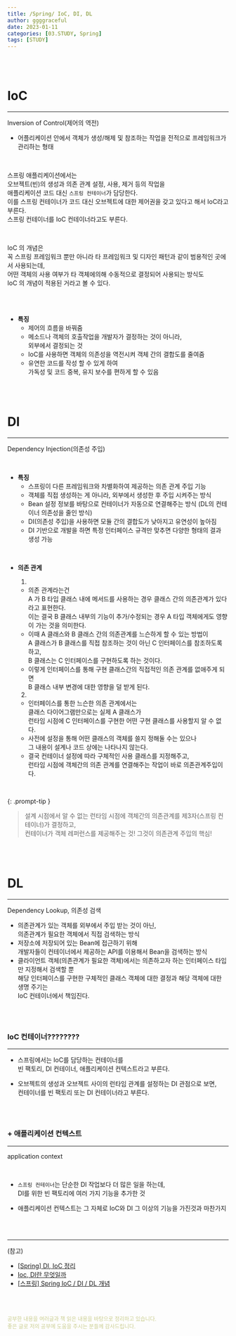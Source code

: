 ```yaml
---
title: /Spring/ IoC, DI, DL
author: ggggraceful
date: 2023-01-11
categories: [03.STUDY, Spring]
tags: [STUDY]
---
```


<br/>
<br/>

# IoC

---

Inversion of Control(제어의 역전)

- 어플리케이션 안에서 객체가 생성/해제 및 참조하는 작업을 전적으로 프레임워크가 관리하는 형태

<br/>

스프링 애플리케이션에서는  
오브젝트(빈)의 생성과 의존 관계 설정, 사용, 제거 등의 작업을  
애플리케이션 코드 대신 ```스프링 컨테이너```가 담당한다.  
이를 스프링 컨테이너가 코드 대신 오브젝트에 대한 제어권을 갖고 있다고 해서 IoC라고 부른다.  
스프링 컨테이너를 IoC 컨테이너라고도 부른다.

<br/>

IoC 의 개념은   
꼭 스프링 프레임워크 뿐만 아니라 타 프레임워크 및 디자인 패턴과 같이 범용적인 곳에서 사용되는데,   
어떤 객체의 사용 여부가 타 객체에의해 수동적으로 결정되어 사용되는 방식도   
IoC 의 개념이 적용된 거라고 볼 수 있다.

<br/>


<br/>

- **특징**
  - 제어의 흐름을 바꿔줌
  - 메소드나 객체의 호출작업을 개발자가 결정하는 것이 아니라,  
    외부에서 결정되는 것
  - IoC를 사용하면 객체의 의존성을 역전시켜 객체 간의 결합도를 줄여줌
  - 유연한 코드를 작성 할 수 있게 하여  
    가독성 및 코드 중복, 유지 보수를 편하게 할 수 있음

<br/>
<br/>

# DI

---

Dependency Injection(의존성 주입)

<br/>

- **특징**
  - 스프링이 다른 프레임워크와 차별화하여 제공하는 의존 관계 주입 기능
  - 객체를 직접 생성하는 게 아니라, 외부에서 생성한 후 주입 시켜주는 방식
  - Bean 설정 정보를 바탕으로 컨테이너가 자동으로 연결해주는 방식 (DL의 컨테이너 의존성을 줄인 방식)
  - DI(의존성 주입)을 사용하면 모듈 간의 결합도가 낮아지고 유연성이 높아짐
  - DI 기반으로 개발을 하면 특정 인터페이스 규격만 맞추면 다양한 형태의 결과 생성 가능

<br/>

- **의존 관계**

  1. 
  - 의존 관계라는건  
    A 가 B 타입 클래스 내에 메서드를 사용하는 경우 클래스 간의 의존관계가 있다 라고 표현한다.  
    이는 결국 B 클래스 내부의 기능이 추가/수정되는 경우 A 타입 객체에게도 영향이 가는 것을 의미한다.  
  - 이때 A 클래스와 B 클래스 간의 의존관계를 느슨하게 할 수 있는 방법이   
    A 클래스가 B 클래스를 직접 참조하는 것이 아닌 C 인터페이스를 참조하도록 하고,   
    B 클래스는 C 인터페이스를 구현하도록 하는 것이다.
  - 이렇게 인터페이스를 통해 구현 클래스간의 직접적인 의존 관계를 없애주게 되면  
    B 클래스 내부 변경에 대한 영향을 덜 받게 된다.

  2. 
  - 인터페이스를 통한 느슨한 의존 관계에서는  
    클래스 다이어그램만으로는 실제 A 클래스가  
    런타임 시점에 C 인터페이스를 구현한 어떤 구현 클래스를 사용할지 알 수 없다.  
  - 사전에 설정을 통해 어떤 클래스의 객체를 쓸지 정해둘 수는 있으나  
    그 내용이 설계나 코드 상에는 나타나지 않는다.  
  - 결국 컨테이너 설정에 따라 구체적인 사용 클래스를 지정해주고,  
    런타임 시점에 객체간의 의존 관계를 연결해주는 작업이 바로 의존관계주입이다.

<br/>

{: .prompt-tip }
> 설계 시점에서 알 수 없는 런타임 시점에 객체간의 의존관계를 제3자(스프링 컨테이너)가 결정하고,  
> 컨테이너가 객체 레퍼런스를 제공해주는 것! 그것이 의존관계 주입의 핵심!

<br/>
<br/>

# DL

---

Dependency Lookup, 의존성 검색

- 의존관계가 있는 객체를 외부에서 주입 받는 것이 아닌,  
  의존관계가 필요한 객체에서 직접 검색하는 방식
- 저장소에 저장되어 있는 Bean에 접근하기 위해  
  개발자들이 컨테이너에서 제공하는 API를 이용해서 Bean을 검색하는 방식  
- 클라이언트 객체(의존관계가 필요한 객체)에서는 의존하고자 하는 인터페이스 타입만 지정해서 검색할 뿐  
  해당 인터페이스를 구현한 구체적인 클래스 객체에 대한 결정과 해당 객체에 대한 생명 주기는  
  IoC 컨테이너에서 책임진다.

<br/>
<br/>

### IoC 컨테이너????????

---

- 스프링에서는 IoC를 담당하는 컨테이너를  
  빈 팩토리, DI 컨테이너, 애플리케이션 컨텍스트라고 부른다.

- 오브젝트의 생성과 오브젝트 사이의 런타임 관계를 설정하는 DI 관점으로 보면,  
  컨테이너를 빈 팩토리 또는 DI 컨테이너라고 부른다.

<br/>
<br/>

### + 애플리케이션 컨텍스트

---

application context

<br/>

- `스프링 컨테이너`는 단순한 DI 작업보다 더 많은 일을 하는데,  
   DI를 위한 빈 팩토리에 여러 가지 기능을 추가한 것

-  애플리케이션 컨텍스트는 그 자체로 IoC와 DI 그 이상의 기능을 가진것과 마찬가지

<br/>
<br/>

---

(참고)

- [[Spring] DI, IoC 정리](https://velog.io/@gillog/Spring-DIDependency-Injection)
- [Ioc, DI란 무엇일까](https://biggwang.github.io/2019/08/31/Spring/IoC,%20DI%EB%9E%80%20%EB%AC%B4%EC%97%87%EC%9D%BC%EA%B9%8C/) 
- [[스프링] Spring IoC / DI / DL 개념](https://velog.io/@dusdn2424/%EC%8A%A4%ED%94%84%EB%A7%81-Spring-IoC-DI-DL-%EA%B0%9C%EB%85%90-%EC%A0%95%EB%A6%AC)

[//]: # (- [[Spring] Spring IoC와 DI란?]&#40;https://steady-coding.tistory.com/600&#41;&#41;)

<br/>
<br/>

<span style="font-size: 12px; color:  #cbce91"> 공부한 내용을 여러글과 책 읽은 내용을 바탕으로 정리하고 있습니다.</span>  
<span style="font-size: 12px; color:  #cbce91"> 좋은 글로 저의 공부에 도움을 주시는 분들께 감사드립니다. </span>

<!--

❤️면접예상질문 ❤️

- DI와 IoC에 대해 아는 만큼 설명해주실 수 있을까요?



-->
